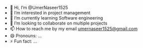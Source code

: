 - 👋 Hi, I’m @UmerNaseer1525
- 👀 I’m interested in project management
- 🌱 I’m currently learning Software engineering
- 💞️ I’m looking to collaborate on multiple projects 
- 📫 How to reach me by my email umernaseer1525@gmail.com
- 😄 Pronouns: ...
- ⚡ Fun fact: ...

<!---
UmerNaseer1525/UmerNaseer1525 is a ✨ special ✨ repository because its `README.md` (this file) appears on your GitHub profile.
You can click the Preview link to take a look at your changes.
--->
